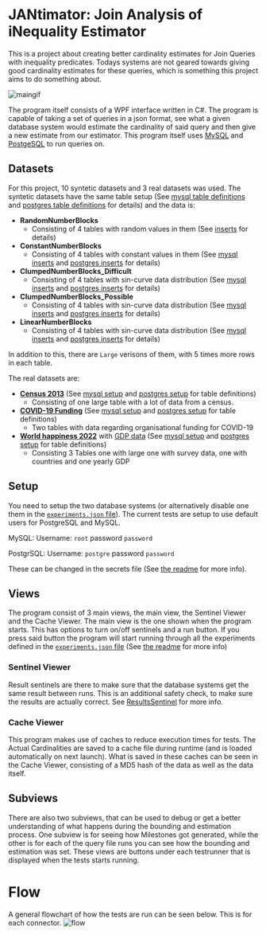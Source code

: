 # JANtimator: Join Analysis of iNequality Estimator
This is a project about creating better cardinality estimates for Join Queries with inequality predicates.
Todays systems are not geared towards giving good cardinality estimates for these queries, which is something this project aims to do something about.

![maingif](https://user-images.githubusercontent.com/22596587/165292165-4e6fa380-a2a5-400d-ae0a-9e88ba139d3e.gif)

The program itself consists of a WPF interface written in C#.
The program is capable of taking a set of queries in a json format, see what a given database system would estimate the cardinality of said query and then give a new estimate from our estimator.
This program itself uses [MySQL](https://www.mysql.com/) and [PostgeSQL](https://www.postgresql.org/) to run queries on.

## Datasets
For this project, 10 syntetic datasets and 3 real datasets was used.
The syntetic datasets have the same table setup (See [mysql table definitions](/Jantimizer/ExperimentSuite/Tests/BasicTests_SetupTables/setup.mysql.sql) and [postgres table definitions](/Jantimizer/ExperimentSuite/Tests/BasicTests_SetupTables/setup.posgresql.sql) for details) and the data is:
* **RandomNumberBlocks**
  * Consisting of 4 tables with random values in them (See [inserts](/Jantimizer/ExperimentSuite/Tests/BasicTests_RandomNumberBlocks/inserts.sql) for details)
* **ConstantNumberBlocks**
  * Consisting of 4 tables with constant values in them (See [mysql inserts](/Jantimizer/ExperimentSuite/Tests/BasicTests_ConstantNumberBlocks/inserts.mysql.sql) and [postgres inserts](/Jantimizer/ExperimentSuite/Tests/BasicTests_ConstantNumberBlocks/inserts.posgresql.sql) for details)
* **ClumpedNumberBlocks_Difficult**
  * Consisting of 4 tables with sin-curve data distribution (See [mysql inserts](/Jantimizer/ExperimentSuite/Tests/BasicTests_ClumpedNumberBlocks/inserts.mysql.sql) and [postgres inserts](/Jantimizer/ExperimentSuite/Tests/BasicTests_ClumpedNumberBlocks/inserts.posgresql.sql) for details)
* **ClumpedNumberBlocks_Possible**
  * Consisting of 4 tables with sin-curve data distribution (See [mysql inserts](/Jantimizer/ExperimentSuite/Tests/BasicTests_ClumpedNumberBlocks/inserts.mysql.sql) and [postgres inserts](/Jantimizer/ExperimentSuite/Tests/BasicTests_ClumpedNumberBlocks/inserts.posgresql.sql) for details)
* **LinearNumberBlocks**
  * Consisting of 4 tables with sin-curve data distribution (See [mysql inserts](/Jantimizer/ExperimentSuite/Tests/BasicTests_ClumpedNumberBlocks/inserts.mysql.sql) and [postgres inserts](/Jantimizer/ExperimentSuite/Tests/BasicTests_ClumpedNumberBlocks/inserts.posgresql.sql) for details)

In addition to this, there are `Large` verisons of them, with 5 times more rows in each table.

The real datasets are:
* [**Census 2013**](https://github.com/sfu-db/AreCELearnedYet#dataset) (See [mysql setup](/Jantimizer/ExperimentSuite/Tests/Census_2013_Setup/setup.mysql.sql) and [postgres setup](/Jantimizer/ExperimentSuite/Tests/Census_2013_Setup/setup.posgresql.sql) for table definitions)
  * Consisting of one large table with a lot of data from a census.
* [**COVID-19 Funding**](https://data.world/hdx/e24de323-ed64-4c33-8eda-dace55d107b9) (See [mysql setup](/Jantimizer/ExperimentSuite/Tests/COVID_Funding_Setup/setup.mysql.sql) and [postgres setup](/Jantimizer/ExperimentSuite/Tests/COVID_Funding_Setup/setup.posgresql.sql) for table definitions)
  * Two tables with data regarding organisational funding for COVID-19
* [**World happiness 2022**](https://www.kaggle.com/datasets/mathurinache/world-happiness-report-2022) with [GDP data](https://data.worldbank.org/indicator/Ny.Gdp.Mktp.Cd) (See [mysql setup](/Jantimizer/ExperimentSuite/Tests/WorldHappiness_With_GDP_Setup/setup.mysql.sql) and [postgres setup](/Jantimizer/ExperimentSuite/Tests/WorldHappiness_With_GDP_Setup/setup.posgresql.sql) for table definitions)
  * Consisting 3 Tables one with large one with survey data, one with countries and one yearly GDP

## Setup
You need to setup the two database systems (or alternatively disable one them in the [`experiments.json` file](/Jantimizer/ExperimentSuite/experiments.json)).
The current tests are setup to use default users for PostgreSQL and MySQL.

MySQL: Username: `root` password `password`

PostgrSQL: Username: `postgre` password `password`

These can be changed in the secrets file (See [the readme](/Jantimizer/ExperimentSuite/README.md) for more info).

## Views
The program consist of 3 main views, the main view, the Sentinel Viewer and the Cache Viewer.
The main view is the one shown when the program starts.
This has options to turn on/off sentinels and a run button.
If you press said button the program will start running through all the experiments defined in the [`experiments.json` file](/Jantimizer/ExperimentSuite/experiments.json) (See [the readme](/Jantimizer/ExperimentSuite/README.md) for more info)

### Sentinel Viewer
Result sentinels are there to make sure that the database systems get the same result between runs.
This is an additional safety check, to make sure the results are actually correct.
See [ResultsSentinel](/Jantimizer/ResultsSentinel/README.md) for more info.

### Cache Viewer
This program makes use of caches to reduce execution times for tests.
The Actual Cardinalities are saved to a cache file during runtime (and is loaded automatically on next launch).
What is saved in these caches can be seen in the Cache Viewer, consisting of a MD5 hash of the data as well as the data itself.

## Subviews
There are also two subviews, that can be used to debug or get a better understanding of what happens during the bounding and estimation process.
One subview is for seeing how Milestones got generated, while the other is for each of the query file runs you can see how the bounding and estimation was set.
These views are buttons under each testrunner that is displayed when the tests starts running.

# Flow
A general flowchart of how the tests are run can be seen below. This is for each connector.
![flow](https://user-images.githubusercontent.com/22596587/168037861-e6e492cf-fe36-4b06-9043-8451c3881487.png)
